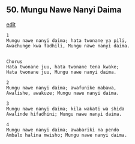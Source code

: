 ## 50. Mungu Nawe Nanyi Daima
[edit](https://docs.google.com/document/d/1_ifXzcSSiDrPm0XljyMglNydQWvbKaOL/edit?mode=html)




    1
    Mungu nawe nanyi daima; hata twonane ya pili,
    Awachunge kwa fadhili, Mungu nawe nanyi daima.


    Chorus
    Hata twonane juu, hata twonane tena kwake;
    Hata twonane juu, Mungu nawe nanyi daima.

    2
    Mungu nawe nanyi daima; awafunike mabawa,
    Awalishe, awakuze; Mungu nawe nanyi daima.

    3
    Mungu nawe nanyi daima; kila wakati wa shida
    Awalinde hifadhini; Mungu nawe nanyi daima.

    4
    Mungu nawe nanyi daima; awabariki na pendo
    Ambalo halina mwisho; Mungu nawe nanyi daima.






